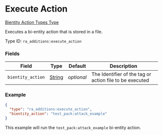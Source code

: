 # Execute Action
[Bientity Action Types Type](../bientity_action_types_types.md)

Executes a bi-entity action that is stored in a file.

Type ID: `ra_additions:execute_action`
### Fields
Field | Type | Default | Description
------|------|---------|-------------
`bientity_action` | [String](../data_types/string.md) | _optional_ | The Identifier of the tag or action file to be executed

### Example
```json
{
  "type": "ra_additions:execute_action",
  "bientity_action": "test_pack:attack_example"
}
```
This example will run the `test_pack:attack_example` bi-entity action.